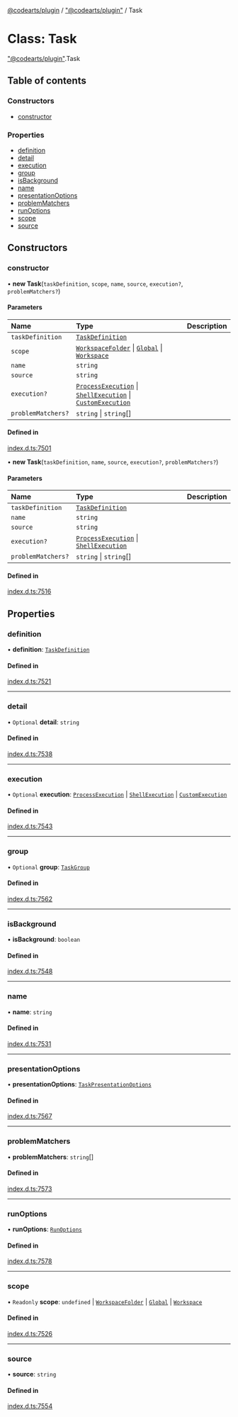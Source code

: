 [@codearts/plugin](../README.md) / ["@codearts/plugin"](../modules/_codearts_plugin_.md) / Task

# Class: Task

["@codearts/plugin"](../modules/_codearts_plugin_.md).Task

## Table of contents

### Constructors

- [constructor](codearts_plugin_.Task.md#constructor)

### Properties

- [definition](codearts_plugin_.Task.md#definition)
- [detail](codearts_plugin_.Task.md#detail)
- [execution](codearts_plugin_.Task.md#execution)
- [group](codearts_plugin_.Task.md#group)
- [isBackground](codearts_plugin_.Task.md#isbackground)
- [name](codearts_plugin_.Task.md#name)
- [presentationOptions](codearts_plugin_.Task.md#presentationoptions)
- [problemMatchers](codearts_plugin_.Task.md#problemmatchers)
- [runOptions](codearts_plugin_.Task.md#runoptions)
- [scope](codearts_plugin_.Task.md#scope)
- [source](codearts_plugin_.Task.md#source)

## Constructors

### constructor

• **new Task**(`taskDefinition`, `scope`, `name`, `source`, `execution?`, `problemMatchers?`)

#### Parameters

| Name | Type | Description |
| :------ | :------ | :------ |
| `taskDefinition` | [`TaskDefinition`](../interfaces/codearts_plugin_.TaskDefinition.md) |  |
| `scope` | [`WorkspaceFolder`](../interfaces/codearts_plugin_.WorkspaceFolder.md) \| [`Global`](../enums/codearts_plugin_.TaskScope.md#global) \| [`Workspace`](../enums/codearts_plugin_.TaskScope.md#workspace) |  |
| `name` | `string` |  |
| `source` | `string` |  |
| `execution?` | [`ProcessExecution`](codearts_plugin_.ProcessExecution.md) \| [`ShellExecution`](codearts_plugin_.ShellExecution.md) \| [`CustomExecution`](codearts_plugin_.CustomExecution.md) |  |
| `problemMatchers?` | `string` \| `string`[] |  |

#### Defined in

[index.d.ts:7501](https://github.com/huaweicloud/cloudide-plugin-api/blob/d4de966/index.d.ts#L7501)

• **new Task**(`taskDefinition`, `name`, `source`, `execution?`, `problemMatchers?`)

#### Parameters

| Name | Type | Description |
| :------ | :------ | :------ |
| `taskDefinition` | [`TaskDefinition`](../interfaces/codearts_plugin_.TaskDefinition.md) |  |
| `name` | `string` |  |
| `source` | `string` |  |
| `execution?` | [`ProcessExecution`](codearts_plugin_.ProcessExecution.md) \| [`ShellExecution`](codearts_plugin_.ShellExecution.md) |  |
| `problemMatchers?` | `string` \| `string`[] |  |

#### Defined in

[index.d.ts:7516](https://github.com/huaweicloud/cloudide-plugin-api/blob/d4de966/index.d.ts#L7516)

## Properties

### definition

• **definition**: [`TaskDefinition`](../interfaces/codearts_plugin_.TaskDefinition.md)

#### Defined in

[index.d.ts:7521](https://github.com/huaweicloud/cloudide-plugin-api/blob/d4de966/index.d.ts#L7521)

___

### detail

• `Optional` **detail**: `string`

#### Defined in

[index.d.ts:7538](https://github.com/huaweicloud/cloudide-plugin-api/blob/d4de966/index.d.ts#L7538)

___

### execution

• `Optional` **execution**: [`ProcessExecution`](codearts_plugin_.ProcessExecution.md) \| [`ShellExecution`](codearts_plugin_.ShellExecution.md) \| [`CustomExecution`](codearts_plugin_.CustomExecution.md)

#### Defined in

[index.d.ts:7543](https://github.com/huaweicloud/cloudide-plugin-api/blob/d4de966/index.d.ts#L7543)

___

### group

• `Optional` **group**: [`TaskGroup`](codearts_plugin_.TaskGroup.md)

#### Defined in

[index.d.ts:7562](https://github.com/huaweicloud/cloudide-plugin-api/blob/d4de966/index.d.ts#L7562)

___

### isBackground

• **isBackground**: `boolean`

#### Defined in

[index.d.ts:7548](https://github.com/huaweicloud/cloudide-plugin-api/blob/d4de966/index.d.ts#L7548)

___

### name

• **name**: `string`

#### Defined in

[index.d.ts:7531](https://github.com/huaweicloud/cloudide-plugin-api/blob/d4de966/index.d.ts#L7531)

___

### presentationOptions

• **presentationOptions**: [`TaskPresentationOptions`](../interfaces/codearts_plugin_.TaskPresentationOptions.md)

#### Defined in

[index.d.ts:7567](https://github.com/huaweicloud/cloudide-plugin-api/blob/d4de966/index.d.ts#L7567)

___

### problemMatchers

• **problemMatchers**: `string`[]

#### Defined in

[index.d.ts:7573](https://github.com/huaweicloud/cloudide-plugin-api/blob/d4de966/index.d.ts#L7573)

___

### runOptions

• **runOptions**: [`RunOptions`](../interfaces/codearts_plugin_.RunOptions.md)

#### Defined in

[index.d.ts:7578](https://github.com/huaweicloud/cloudide-plugin-api/blob/d4de966/index.d.ts#L7578)

___

### scope

• `Readonly` **scope**: `undefined` \| [`WorkspaceFolder`](../interfaces/codearts_plugin_.WorkspaceFolder.md) \| [`Global`](../enums/codearts_plugin_.TaskScope.md#global) \| [`Workspace`](../enums/codearts_plugin_.TaskScope.md#workspace)

#### Defined in

[index.d.ts:7526](https://github.com/huaweicloud/cloudide-plugin-api/blob/d4de966/index.d.ts#L7526)

___

### source

• **source**: `string`

#### Defined in

[index.d.ts:7554](https://github.com/huaweicloud/cloudide-plugin-api/blob/d4de966/index.d.ts#L7554)
